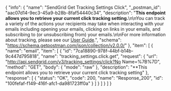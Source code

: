 {
  "info": {
    "name": "SendGrid Get Tracking Settings Click",
    "_postman_id": "aac07d14-9ec3-45a9-b28b-8faf54440c34",
    "description": "**This endpoint allows you to retrieve your current click tracking setting.**\n\nYou can track a variety of the actions your recipients may take when interacting with your emails including opening your emails, clicking on links in your emails, and subscribing to (or unsubscribing from) your emails.\n\nFor more information about tracking, please see our [User Guide](https://sendgrid.com/docs/User_Guide/Settings/tracking.html).",
    "schema": "https://schema.getpostman.com/json/collection/v2.0.0/"
  },
  "item": [
    {
      "name": "email",
      "item": [
        {
          "id": "7ca18890-978f-44bf-b14b-9c447d795818",
          "name": "tracking_settings.click.get",
          "request": {
            "url": "http://api.sendgrid.com/v3/tracking_settings/click?No Name=%7B%7D",
            "method": "GET",
            "body": {
              "mode": "raw"
            },
            "description": "**This endpoint allows you to retrieve your current click tracking setting"
          },
          "response": [
            {
              "status": "OK",
              "code": 200,
              "name": "Response_200",
              "id": "100fefaf-f149-416f-afc1-da981723ff0a"
            }
          ]
        }
      ]
    }
  ]
}